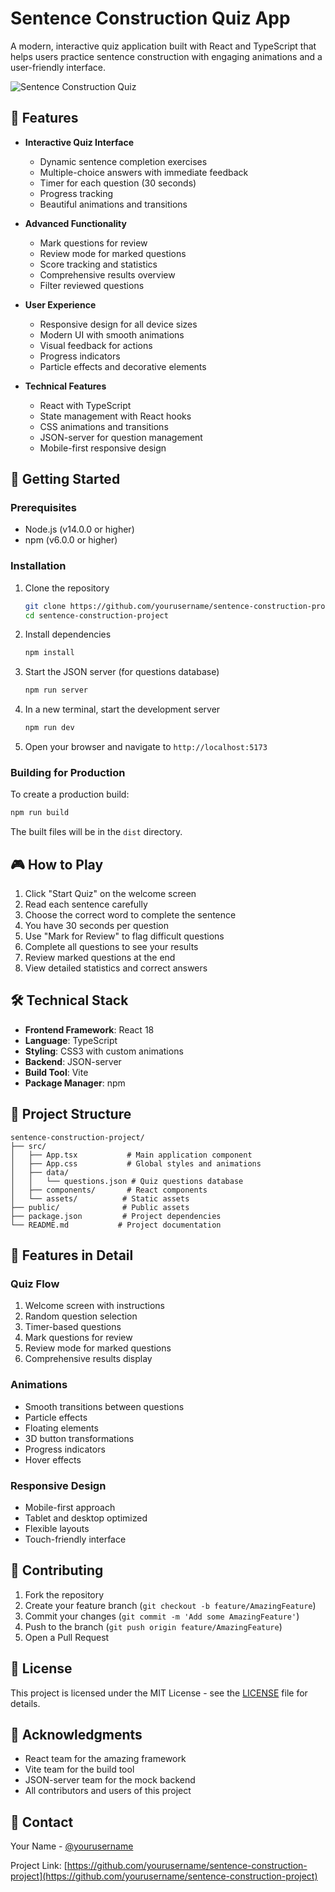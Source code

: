 # Sentence Construction Quiz App

A modern, interactive quiz application built with React and TypeScript that helps users practice sentence construction with engaging animations and a user-friendly interface.

![Sentence Construction Quiz](screenshot.png)

## 🌟 Features

- **Interactive Quiz Interface**
  - Dynamic sentence completion exercises
  - Multiple-choice answers with immediate feedback
  - Timer for each question (30 seconds)
  - Progress tracking
  - Beautiful animations and transitions

- **Advanced Functionality**
  - Mark questions for review
  - Review mode for marked questions
  - Score tracking and statistics
  - Comprehensive results overview
  - Filter reviewed questions

- **User Experience**
  - Responsive design for all device sizes
  - Modern UI with smooth animations
  - Visual feedback for actions
  - Progress indicators
  - Particle effects and decorative elements

- **Technical Features**
  - React with TypeScript
  - State management with React hooks
  - CSS animations and transitions
  - JSON-server for question management
  - Mobile-first responsive design

## 🚀 Getting Started

### Prerequisites

- Node.js (v14.0.0 or higher)
- npm (v6.0.0 or higher)

### Installation

1. Clone the repository
   ```bash
   git clone https://github.com/yourusername/sentence-construction-project.git
   cd sentence-construction-project
   ```

2. Install dependencies
   ```bash
   npm install
   ```

3. Start the JSON server (for questions database)
   ```bash
   npm run server
   ```

4. In a new terminal, start the development server
   ```bash
   npm run dev
   ```

5. Open your browser and navigate to `http://localhost:5173`

### Building for Production

To create a production build:
```bash
npm run build
```

The built files will be in the `dist` directory.

## 🎮 How to Play

1. Click "Start Quiz" on the welcome screen
2. Read each sentence carefully
3. Choose the correct word to complete the sentence
4. You have 30 seconds per question
5. Use "Mark for Review" to flag difficult questions
6. Complete all questions to see your results
7. Review marked questions at the end
8. View detailed statistics and correct answers

## 🛠️ Technical Stack

- **Frontend Framework**: React 18
- **Language**: TypeScript
- **Styling**: CSS3 with custom animations
- **Backend**: JSON-server
- **Build Tool**: Vite
- **Package Manager**: npm

## 📁 Project Structure

```
sentence-construction-project/
├── src/
│   ├── App.tsx           # Main application component
│   ├── App.css           # Global styles and animations
│   ├── data/
│   │   └── questions.json # Quiz questions database
│   ├── components/       # React components
│   └── assets/          # Static assets
├── public/              # Public assets
├── package.json         # Project dependencies
└── README.md           # Project documentation
```

## 🎨 Features in Detail

### Quiz Flow
1. Welcome screen with instructions
2. Random question selection
3. Timer-based questions
4. Mark questions for review
5. Review mode for marked questions
6. Comprehensive results display

### Animations
- Smooth transitions between questions
- Particle effects
- Floating elements
- 3D button transformations
- Progress indicators
- Hover effects

### Responsive Design
- Mobile-first approach
- Tablet and desktop optimized
- Flexible layouts
- Touch-friendly interface

## 🤝 Contributing

1. Fork the repository
2. Create your feature branch (`git checkout -b feature/AmazingFeature`)
3. Commit your changes (`git commit -m 'Add some AmazingFeature'`)
4. Push to the branch (`git push origin feature/AmazingFeature`)
5. Open a Pull Request

## 📝 License

This project is licensed under the MIT License - see the [LICENSE](LICENSE) file for details.

## 🙏 Acknowledgments

- React team for the amazing framework
- Vite team for the build tool
- JSON-server team for the mock backend
- All contributors and users of this project

## 📧 Contact

Your Name - [@yourusername](https://twitter.com/yourusername)

Project Link: [https://github.com/yourusername/sentence-construction-project](https://github.com/yourusername/sentence-construction-project)
